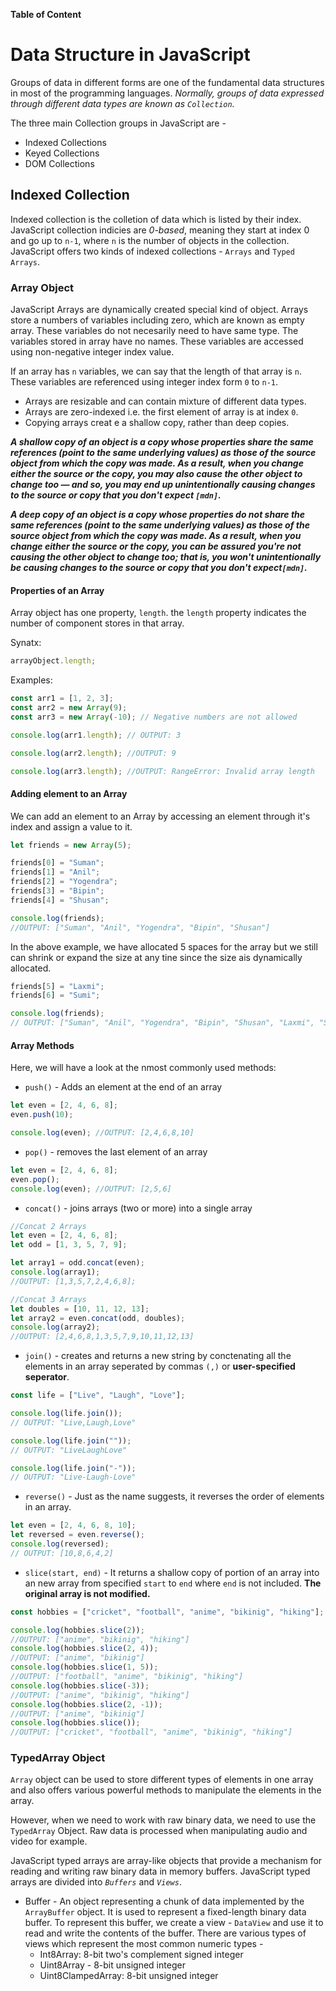 **Table of Content**

# Data Structure in JavaScript

Groups of data in different forms are one of the fundamental data structures in most of the programming languages. _Normally, groups of data expressed through different data types are known as `Collection`._

The three main Collection groups in JavaScript are -

- Indexed Collections
- Keyed Collections
- DOM Collections

## Indexed Collection

Indexed collection is the colletion of data which is listed by their index. JavaScript collection indicies are _0-based_, meaning they start at index 0 and go up to `n-1`, where `n` is the number of objects in the collection. JavaScript offers two kinds of indexed collections - `Arrays` and `Typed Arrays`.

### Array Object

JavaScript Arrays are dynamically created special kind of object. Arrays store a numbers of variables including zero, which are known as empty array. These variables do not necesarily need to have same type. The variables stored in array have no names. These variables are accessed using non-negative integer index value.

If an array has `n` variables, we can say that the length of that array is `n`. These variables are referenced using integer index form `0` to `n-1`.

- Arrays are resizable and can contain mixture of different data types.
- Arrays are zero-indexed i.e. the first element of array is at index `0`.
- Copying arrays creat e a shallow copy, rather than deep copies.

**_A shallow copy of an object is a copy whose properties share the same references (point to the same underlying values) as those of the source object from which the copy was made. As a result, when you change either the source or the copy, you may also cause the other object to change too — and so, you may end up unintentionally causing changes to the source or copy that you don't expect `[mdn]`._**

**_A deep copy of an object is a copy whose properties do not share the same references (point to the same underlying values) as those of the source object from which the copy was made. As a result, when you change either the source or the copy, you can be assured you're not causing the other object to change too; that is, you won't unintentionally be causing changes to the source or copy that you don't expect`[mdn]`._**

#### Properties of an Array

Array object has one property, `length`. the `length` property indicates the number of component stores in that array.

Synatx:

```js
arrayObject.length;
```

Examples:

```js
const arr1 = [1, 2, 3];
const arr2 = new Array(9);
const arr3 = new Array(-10); // Negative numbers are not allowed

console.log(arr1.length); // OUTPUT: 3

console.log(arr2.length); //OUTPUT: 9

console.log(arr3.length); //OUTPUT: RangeError: Invalid array length
```

#### Adding element to an Array

We can add an element to an Array by accessing an element through it's index and assign a value to it.

```js
let friends = new Array(5);

friends[0] = "Suman";
friends[1] = "Anil";
friends[2] = "Yogendra";
friends[3] = "Bipin";
friends[4] = "Shusan";

console.log(friends);
//OUTPUT: ["Suman", "Anil", "Yogendra", "Bipin", "Shusan"]
```

In the above example, we have allocated 5 spaces for the array but we still can shrink or expand the size at any tine since the size ais dynamically allocated.

```js
friends[5] = "Laxmi";
friends[6] = "Sumi";

console.log(friends);
// OUTPUT: ["Suman", "Anil", "Yogendra", "Bipin", "Shusan", "Laxmi", "Sumi"]
```

#### Array Methods

Here, we will have a look at the nmost commonly used methods:

- `push()` - Adds an element at the end of an array

```js
let even = [2, 4, 6, 8];
even.push(10);

console.log(even); //OUTPUT: [2,4,6,8,10]
```

- `pop()` - removes the last element of an array

```js
let even = [2, 4, 6, 8];
even.pop();
console.log(even); //OUTPUT: [2,5,6]
```

- `concat()` - joins arrays (two or more) into a single array

```js
//Concat 2 Arrays
let even = [2, 4, 6, 8];
let odd = [1, 3, 5, 7, 9];

let array1 = odd.concat(even);
console.log(array1);
//OUTPUT: [1,3,5,7,2,4,6,8];

//Concat 3 Arrays
let doubles = [10, 11, 12, 13];
let array2 = even.concat(odd, doubles);
console.log(array2);
//OUTPUT: [2,4,6,8,1,3,5,7,9,10,11,12,13]
```

- `join()` - creates and returns a new string by conctenating all the elements in an array seperated by commas `(,)` or **user-specified seperator**.

```js
const life = ["Live", "Laugh", "Love"];

console.log(life.join());
// OUTPUT: "Live,Laugh,Love"

console.log(life.join(""));
// OUTPUT: "LiveLaughLove"

console.log(life.join("-"));
// OUTPUT: "Live-Laugh-Love"
```

- `reverse()` - Just as the name suggests, it reverses the order of elements in an array.

```js
let even = [2, 4, 6, 8, 10];
let reversed = even.reverse();
console.log(reversed);
// OUTPUT: [10,8,6,4,2]
```

- `slice(start, end)` - It returns a shallow copy of portion of an array into an new array from specified `start` to `end` where `end` is not included. **The original array is not modified.**

```js
const hobbies = ["cricket", "football", "anime", "bikinig", "hiking"];

console.log(hobbies.slice(2));
//OUTPUT: ["anime", "bikinig", "hiking"]
console.log(hobbies.slice(2, 4));
//OUTPUT: ["anime", "bikinig"]
console.log(hobbies.slice(1, 5));
//OUTPUT: ["football", "anime", "bikinig", "hiking"]
console.log(hobbies.slice(-3));
//OUTPUT: ["anime", "bikinig", "hiking"]
console.log(hobbies.slice(2, -1));
//OUTPUT: ["anime", "bikinig"]
console.log(hobbies.slice());
//OUTPUT: ["cricket", "football", "anime", "bikinig", "hiking"]
```

### TypedArray Object

`Array` object can be used to store different types of elements in one array and also offers various powerful methods to manipulate the elements in the array.

However, when we need to work with raw binary data, we need to use the `TypedArray` Object. Raw data is processed when manipulating audio and video for example.

JavaScript typed arrays are array-like objects that provide a mechanism for reading and writing raw binary data in memory buffers. JavaScript typed arrays are divided into _`Buffers`_ and _`Views`_.

- Buffer - An object representing a chunk of data implemented by the `ArrayBuffer` object. It is used to represent a fixed-length binary data buffer. To represent this buffer, we create a view - `DataView` and use it to read and write the contents of the buffer. There are various types of views which represent the most common numeric types -
  - Int8Array: 8-bit two's complement signed integer
  - Uint8Array - 8-bit unsigned integer
  - Uint8ClampedArray: 8-bit unsigned integer
